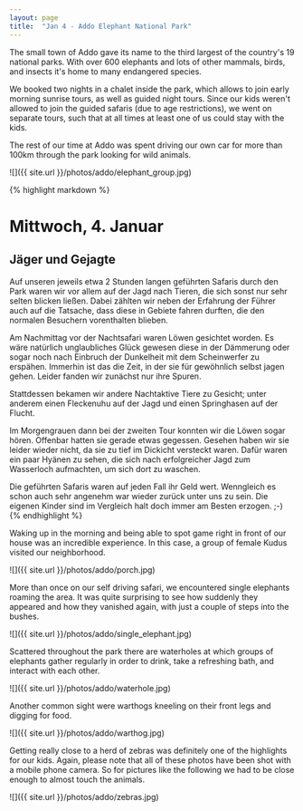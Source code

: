 ```yaml
---
layout: page
title:  "Jan 4 - Addo Elephant National Park"
---
```


The small town of Addo gave its name to the third largest of the country's 19 national parks. With over 600 elephants and lots of other mammals, birds, and insects it's home to many endangered species.

We booked two nights in a chalet inside the park, which allows to join early morning sunrise tours, as well as guided night tours. Since our kids weren't allowed to join the guided safaris (due to age restrictions), we went on separate tours, such that at all times at least one of us could stay with the kids.

The rest of our time at Addo was spent driving our own car for more than 100km through the park looking for wild animals.

![]({{ site.url }}/photos/addo/elephant_group.jpg)

{% highlight markdown %}
# Mittwoch, 4. Januar
## Jäger und Gejagte

Auf unseren jeweils etwa 2 Stunden langen geführten Safaris durch den Park waren wir vor allem auf der Jagd nach Tieren, die sich sonst nur sehr selten blicken ließen. Dabei zählten wir neben der Erfahrung der Führer auch auf die Tatsache, dass diese in Gebiete fahren durften, die den normalen Besuchern vorenthalten blieben.

Am Nachmittag vor der Nachtsafari waren Löwen gesichtet worden. Es wäre natürlich unglaubliches Glück gewesen diese in der Dämmerung oder sogar noch nach Einbruch der Dunkelheit mit dem Scheinwerfer zu erspähen. Immerhin ist das die Zeit, in der sie für gewöhnlich selbst jagen gehen. Leider fanden wir zunächst nur ihre Spuren.

Stattdessen bekamen wir andere Nachtaktive Tiere zu Gesicht; unter anderem einen Fleckenuhu auf der Jagd und einen Springhasen auf der Flucht.

Im Morgengrauen dann bei der zweiten Tour konnten wir die Löwen sogar hören. Offenbar hatten sie gerade etwas gegessen. Gesehen haben wir sie leider wieder nicht, da sie zu tief im Dickicht versteckt waren.
Dafür waren ein paar Hyänen zu sehen, die sich nach erfolgreicher Jagd zum Wasserloch aufmachten, um sich dort zu waschen.

Die geführten Safaris waren auf jeden Fall ihr Geld wert. Wenngleich es schon auch sehr angenehm war wieder zurück unter uns zu sein. Die eigenen Kinder sind im Vergleich halt doch immer am Besten erzogen. ;-)
{% endhighlight %}

Waking up in the morning and being able to spot game right in front of our house was an incredible experience. In this case, a group of female Kudus visited our neighborhood.

![]({{ site.url }}/photos/addo/porch.jpg)

More than once on our self driving safari, we encountered single elephants roaming the area. It was quite surprising to see how suddenly they appeared and how they vanished again, with just a couple of steps into the bushes.

![]({{ site.url }}/photos/addo/single_elephant.jpg)

Scattered throughout the park there are waterholes at which groups of elephants gather regularly in order to drink, take a refreshing bath, and interact with each other.

![]({{ site.url }}/photos/addo/waterhole.jpg)

Another common sight were warthogs kneeling on their front legs and digging for food.

![]({{ site.url }}/photos/addo/warthog.jpg)

Getting really close to a herd of zebras was definitely one of the highlights for our kids. Again, please note that all of these photos have been shot with a mobile phone camera. So for pictures like the following we had to be close enough to almost touch the animals.

![]({{ site.url }}/photos/addo/zebras.jpg)
